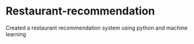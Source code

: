 # Restaurant-recommendation
Created a restaurant recommendation system using python and machine learning

